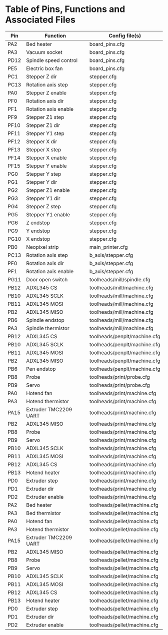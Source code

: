 # Table of Pins, Functions and Associated Files

| Pin | Function | Config file(s) |
|-----|----------------------------|------------------------------------------------|
| PA2 | Bed heater | board_pins.cfg |
| PA3 | Vacuum socket | board_pins.cfg |
| PD12 | Spindle speed control | board_pins.cfg |
| PE5 | Electric box fan | board_pins.cfg |
| PC1 | Stepper Z dir | stepper.cfg |
| PC13 | Rotation axis step | stepper.cfg |
| PA0 | Stepper Z enable | stepper.cfg |
| PF0 | Rotation axis dir | stepper.cfg |
| PF1 | Rotation axis enable | stepper.cfg |
| PF9 | Stepper Z1 step | stepper.cfg |
| PF10 | Stepper Z1 dir | stepper.cfg |
| PF11 | Stepper Y1 step | stepper.cfg |
| PF12 | Stepper X dir | stepper.cfg |
| PF13 | Stepper X step | stepper.cfg |
| PF14 | Stepper X enable | stepper.cfg |
| PF15 | Stepper Y enable | stepper.cfg |
| PG0 | Stepper Y step | stepper.cfg |
| PG1 | Stepper Y dir | stepper.cfg |
| PG2 | Stepper Z1 enable | stepper.cfg |
| PG3 | Stepper Y1 dir | stepper.cfg |
| PG4 | Stepper Z step | stepper.cfg |
| PG5 | Stepper Y1 enable | stepper.cfg |
| PG6 | Z endstop | stepper.cfg |
| PG9 | Y endstop | stepper.cfg |
| PG10 | X endstop | stepper.cfg |
| PB0 | Neopixel strip | main_printer.cfg |
| PC13 | Rotation axis step | b_axis/stepper.cfg |
| PF0 | Rotation axis dir | b_axis/stepper.cfg |
| PF1 | Rotation axis enable | b_axis/stepper.cfg |
| PG11 | Door open switch | toolheads/mill/spindle.cfg |
| PB12 | ADXL345 CS | toolheads/mill/machine.cfg |
| PB10 | ADXL345 SCLK | toolheads/mill/machine.cfg |
| PB11 | ADXL345 MOSI | toolheads/mill/machine.cfg |
| PB2 | ADXL345 MISO | toolheads/mill/machine.cfg |
| PB6 | Spindle endstop | toolheads/mill/machine.cfg |
| PA3 | Spindle thermistor | toolheads/mill/machine.cfg |
| PB12 | ADXL345 CS | toolheads/penplt/machine.cfg |
| PB10 | ADXL345 SCLK | toolheads/penplt/machine.cfg |
| PB11 | ADXL345 MOSI | toolheads/penplt/machine.cfg |
| PB2 | ADXL345 MISO | toolheads/penplt/machine.cfg |
| PB6 | Pen endstop | toolheads/penplt/machine.cfg |
| PB8 | Probe | toolheads/print/probe.cfg |
| PB9 | Servo | toolheads/print/probe.cfg |
| PA0 | Hotend fan | toolheads/print/machine.cfg |
| PA3 | Hotend thermistor | toolheads/print/machine.cfg |
| PA15 | Extruder TMC2209 UART | toolheads/print/machine.cfg |
| PB2 | ADXL345 MISO | toolheads/print/machine.cfg |
| PB8 | Probe | toolheads/print/machine.cfg |
| PB9 | Servo | toolheads/print/machine.cfg |
| PB10 | ADXL345 SCLK | toolheads/print/machine.cfg |
| PB11 | ADXL345 MOSI | toolheads/print/machine.cfg |
| PB12 | ADXL345 CS | toolheads/print/machine.cfg |
| PB13 | Hotend heater | toolheads/print/machine.cfg |
| PD0 | Extruder step | toolheads/print/machine.cfg |
| PD1 | Extruder dir | toolheads/print/machine.cfg |
| PD2 | Extruder enable | toolheads/print/machine.cfg |
| PA2 | Bed heater | toolheads/pellet/machine.cfg |
| PA3 | Bed thermistor | toolheads/pellet/machine.cfg |
| PA0 | Hotend fan | toolheads/pellet/machine.cfg |
| PA3 | Hotend thermistor | toolheads/pellet/machine.cfg |
| PA15 | Extruder TMC2209 UART | toolheads/pellet/machine.cfg |
| PB2 | ADXL345 MISO | toolheads/pellet/machine.cfg |
| PB8 | Probe | toolheads/pellet/machine.cfg |
| PB9 | Servo | toolheads/pellet/machine.cfg |
| PB10 | ADXL345 SCLK | toolheads/pellet/machine.cfg |
| PB11 | ADXL345 MOSI | toolheads/pellet/machine.cfg |
| PB12 | ADXL345 CS | toolheads/pellet/machine.cfg |
| PB13 | Hotend heater | toolheads/pellet/machine.cfg |
| PD0 | Extruder step | toolheads/pellet/machine.cfg |
| PD1 | Extruder dir | toolheads/pellet/machine.cfg |
| PD2 | Extruder enable | toolheads/pellet/machine.cfg |
